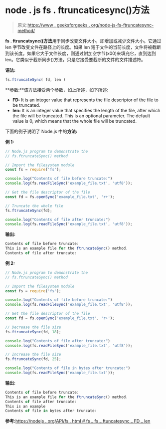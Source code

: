 # node . js fs . ftruncaticesync()方法

> 原文:[https://www . geeksforgeeks . org/node-js-fs-ftruncatesync-method/](https://www.geeksforgeeks.org/node-js-fs-ftruncatesync-method/)

**fs . ftruncatsync()方法**用于同步改变文件大小，即增加或减少文件大小。它通过 len 字节改变文件在路径上的长度。如果 len 短于文件的当前长度，文件将被截断到该长度。如果它大于文件长度，则通过附加空字节(x00)来填充它，直到达到 len。它类似于截断同步()方法，只是它接受要截断的文件的文件描述符。

**语法:**

```js
fs.ftruncateSync( fd, len )
```

**参数:**该方法接受两个参数，如上所述，如下所述:

*   **FD:** It is an integer value that represents the file descriptor of the file to be truncated.
*   **len:** It is an integer value that specifies the length of the file, after which the file will be truncated. This is an optional parameter. The default value is 0, which means that the whole file will be truncated.

下面的例子说明了 Node.js 中的**方法:**

**例 1:**

```js
// Node.js program to demonstrate the
// fs.ftruncateSync() method

// Import the filesystem module
const fs = require('fs');

console.log("Contents of file before truncate:")
console.log(fs.readFileSync('example_file.txt', 'utf8'));

// Get the file descriptor of the file
const fd = fs.openSync('example_file.txt', 'r+');

// Truncate the whole file
fs.ftruncateSync(fd);

console.log("Contents of file after truncate:")
console.log(fs.readFileSync('example_file.txt', 'utf8'));
```

**输出:**

```js
Contents of file before truncate:
This is an example file for the ftruncateSync() method.
Contents of file after truncate:

```

**例 2:**

```js
// Node.js program to demonstrate the
// fs.ftruncateSync() method

// Import the filesystem module
const fs = require('fs');

console.log("Contents of file before truncate:")
console.log(fs.readFileSync('example_file.txt', 'utf8'));

// Get the file descriptor of the file
const fd = fs.openSync('example_file.txt', 'r+');

// Decrease the file size
fs.ftruncateSync(fd, 18);

console.log("Contents of file after truncate:")
console.log(fs.readFileSync('example_file.txt', 'utf8'));

// Increase the file size
fs.ftruncateSync(fd, 25);

console.log("Contents of file in bytes after truncate:")
console.log(fs.readFileSync('example_file.txt'));
```

**输出:**

```js
Contents of file before truncate:
This is an example file for the ftruncateSync() method.
Contents of file after truncate:
This is an example
Contents of file in bytes after truncate:

```

**参考:**[https://nodejs . org/API/fs . html # fs _ fs _ ftuncatesync _ FD _ len](https://nodejs.org/api/fs.html#fs_fs_ftruncatesync_fd_len)